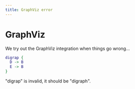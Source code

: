```yaml
---
title: GraphViz error
---
```


# GraphViz

We try out the GraphViz integration when things go wrong...

``` {.dot style="width: 20em"}
digrap {
  D -> B
  E -> B
}
```

"digrap" is invalid, it should be "digraph".
